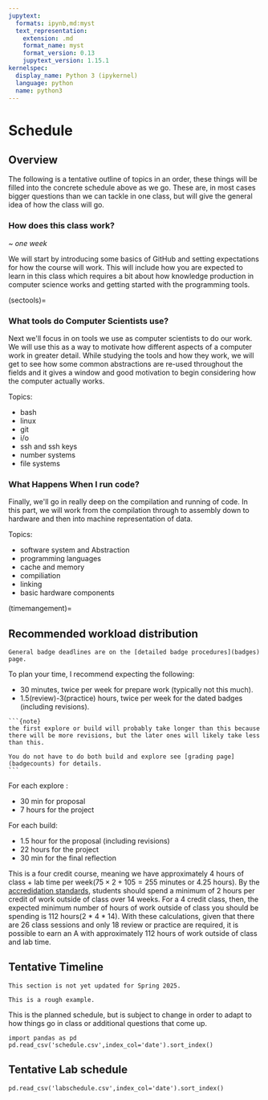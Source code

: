 ```yaml
---
jupytext:
  formats: ipynb,md:myst
  text_representation:
    extension: .md
    format_name: myst
    format_version: 0.13
    jupytext_version: 1.15.1
kernelspec:
  display_name: Python 3 (ipykernel)
  language: python
  name: python3
---
```


# Schedule



## Overview

The following is a tentative outline of topics in an order, these things will be filled into the concrete schedule above  as we go.  These are, in most cases bigger questions than we can tackle in one class, but will give the general idea of how the class will go.  

<!-- This plan accounts for 1 less week than we actually have.  We will either go over somewhere or we'll use the last week for sharing projects, reflection, or an additional topics that comes up during the semester. -->

### How does this class work?

*~ one week*

We will start by introducing some basics of GitHub and setting expectations for how the course will work. This will include how you are expected to learn in this class which requires a bit about how knowledge production in computer science works and getting started with the programming tools.  

<!-- ### How do all of these topics relate?

*approximately two weeks*

````{margin}
```{tip}
We will integrate history throughout the whole course.  Connecting ideas to
one another, and especially in a sort of narrative form can help improve retention of ideas. My goal is for you to learn.  

We'll also come back to different topics multiple times with a slightly different framing each time.  This will both connect ideas, give you chance to practice recalling (more recall practice improves long term retention of things you learn), and give you a chance to learn things in different ways.
```
````

We'll spend a few classes doing an overview where we go through each topic in a little more depth than an introduction, but not as deep as the rest of the semester. In this section, we will focus on how the different things we will see later all relate to one another more than a deep understanding of each one.  At the end of this unit, we'll work on your grading contracts.

We'll also learn more key points in history of computing to help tie concepts together in a narrative.


Topics:
- bash
- man pages (built in help)
- terminal text editor
- git
- survey of hardware
- compilation
- information vs data -->

(sectools)=
### What tools do Computer Scientists use?



Next we'll focus in on tools we use as computer scientists to do our work.  We will use this as a way to motivate how different aspects of a computer work in greater detail. While studying the tools and how they work, we will get to see how some common abstractions are re-used throughout the fields and it gives a window and good motivation to begin considering how the computer actually works.     

Topics:
- bash
- linux
- git
- i/o
- ssh and ssh keys
- number systems
- file systems


### What Happens When I run code?


Finally, we'll go in really deep on the compilation and running of code. In this part, we will work from the compilation through to assembly down to hardware and then into machine representation of data.   

Topics:
- software system and Abstraction
- programming languages
- cache and memory
- compiliation
- linking
- basic hardware components

(timemangement)=
## Recommended workload distribution

```{note}
General badge deadlines are on the [detailed badge procedures](badges) page. 
```


To plan your time, I recommend expecting the following:
- 30 minutes, twice per week for prepare work (typically not this much). 
- 1.5(review)-3(practice) hours, twice per week for the dated badges (including revisions). 

````{margin}
```{note}
the first explore or build will probably take longer than this because there will be more revisions, but the later ones will likely take less than this.

You do not have to do both build and explore see [grading page](badgecounts) for details. 
```
````

For each explore : 
- 30 min for proposal
- 7 hours for the project

For each build: 
- 1.5 hour for the proposal (including revisions)
- 22 hours for the project
- 30 min for the final reflection

This is a four credit course, meaning we have approximately 4 hours of class + lab time per week($75 \times 2+105 = 255$ minutes or 4.25 hours). By the [accredidation standards](https://www.neche.org/wp-content/uploads/2018/12/Pp111_Policy_On_Credits-And-Degrees.pdf), students should spend a minimum of 2 hours per credit of work outside of class over 14 weeks.  For a 4 credit class, then, the expected minimum number of hours of work outside of class you should be spending is 112 hours(2 * 4 * 14). With these calculations, given that there are 26 class sessions and only 18 review or practice are required, it is possible to earn an A with approximately 112 hours of work outside of class and lab time.  

## Tentative Timeline

```{warning}
This section is not yet updated for Spring 2025. 

This is a rough example. 
```

This is the planned schedule, but is subject to change in order to adapt to how things go in class or additional questions that come up. 

```{code-cell} ipython
import pandas as pd
pd.read_csv('schedule.csv',index_col='date').sort_index()
```

## Tentative Lab schedule

```{code-cell} ipython
pd.read_csv('labschedule.csv',index_col='date').sort_index()
```
